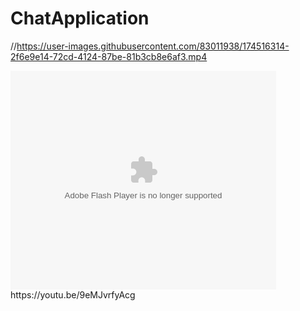 # ChatApplication

//https://user-images.githubusercontent.com/83011938/174516314-2f6e9e14-72cd-4124-87be-81b3cb8e6af3.mp4

<object width="425" height="350">
  <param name="movie" value="http://www.youtube.com/user/wwwLoveWatercom?v=BTRN1YETpyg" />
  <param name="wmode" value="transparent" />
  <embed src="https://youtu.be/9eMJvrfyAcg"
         type="application/x-shockwave-flash"
         wmode="transparent" width="425" height="350" />
</object>
https://youtu.be/9eMJvrfyAcg

